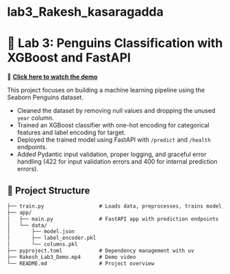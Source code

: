 # lab3_Rakesh_kasaragadda
# 🐧 Lab 3: Penguins Classification with XGBoost and FastAPI

🎥 **[Click here to watch the demo](./Rakesh_Lab3_Demo.mp4)**

This project focuses on building a machine learning pipeline using the Seaborn Penguins dataset. 

- Cleaned the dataset by removing null values and dropping the unused `year` column.
- Trained an XGBoost classifier with one-hot encoding for categorical features and label encoding for target.
- Deployed the trained model using FastAPI with `/predict` and `/health` endpoints.
- Added Pydantic input validation, proper logging, and graceful error handling (422 for input validation errors and 400 for internal prediction errors).

## 📁 Project Structure

```markdown
├── train.py                  # Loads data, preprocesses, trains model, saves model files
├── app/
│   ├── main.py               # FastAPI app with prediction endpoints
│   └── data/
│       ├── model.json
│       ├── label_encoder.pkl
│       └── columns.pkl
├── pyproject.toml            # Dependency management with uv
├── Rakesh_Lab3_Demo.mp4      # Demo video
└── README.md                 # Project overview
